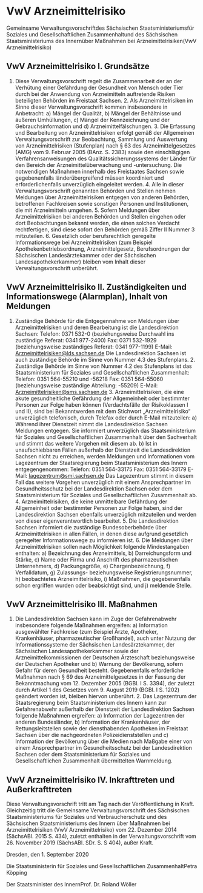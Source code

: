 # VwV Arzneimittelrisiko

Gemeinsame Verwaltungsvorschriftdes Sächsischen Staatsministeriumsfür Soziales und Gesellschaftlichen Zusammenhaltund des Sächsischen Staatsministeriums des Innernüber Maßnahmen bei Arzneimittelrisiken(VwV Arzneimittelrisiko)

## VwV Arzneimittelrisiko I. Grundsätze

1. Diese Verwaltungsvorschrift regelt die Zusammenarbeit der an der Verhütung einer Gefährdung der Gesundheit von Mensch oder Tier durch bei der Anwendung von Arzneimitteln auftretende Risiken beteiligten Behörden im Freistaat Sachsen. 2. Als Arzneimittelrisiken im Sinne dieser Verwaltungsvorschrift kommen insbesondere in Anbetracht: a) Mängel der Qualität, b) Mängel der Behältnisse und äußeren Umhüllungen, c) Mängel der Kennzeichnung und der Gebrauchsinformation und d) Arzneimittelfälschungen. 3. Die Erfassung und Bearbeitung von Arzneimittelrisiken erfolgt gemäß der Allgemeinen Verwaltungsvorschrift zur Beobachtung, Sammlung und Auswertung von Arzneimittelrisiken (Stufenplan) nach § 63 des Arzneimittelgesetzes (AMG) vom 9. Februar 2005 (BAnz. S. 2383) sowie den einschlägigen Verfahrensanweisungen des Qualitätssicherungssystems der Länder für den Bereich der Arzneimittelüberwachung und -untersuchung. Die notwendigen Maßnahmen innerhalb des Freistaates Sachsen sowie gegebenenfalls länderübergreifend müssen koordiniert und erforderlichenfalls unverzüglich eingeleitet werden. 4. Alle in dieser Verwaltungsvorschrift genannten Behörden und Stellen nehmen Meldungen über Arzneimittelrisiken entgegen von anderen Behörden, betroffenen Fachkreisen sowie sonstigen Personen und Institutionen, die mit Arzneimitteln umgehen. 5. Sofern Meldungen über Arzneimittelrisiken bei anderen Behörden und Stellen eingehen oder dort Beobachtungen bekannt werden, die einen solchen Verdacht rechtfertigen, sind diese sofort den Behörden gemäß Ziffer II Nummer 3 mitzuteilen. 6. Gesetzlich oder berufsrechtlich geregelte Informationswege bei Arzneimittelrisiken (zum Beispiel Apothekenbetriebsordnung, Arzneimittelgesetz, Berufsordnungen der Sächsischen Landesärztekammer oder der Sächsischen Landesapothekerkammer) bleiben vom Inhalt dieser Verwaltungsvorschrift unberührt. 
## VwV Arzneimittelrisiko II. Zuständigkeiten und Informationswege (Alarmplan), Inhalt von Meldungen

1. Zuständige Behörde für die Entgegennahme von Meldungen über Arzneimittelrisiken und deren Bearbeitung ist die Landesdirektion Sachsen: Telefon: 0371 532-0 (beziehungsweise Durchwahl ins zuständige Referat: 0341 977-2400) Fax: 0371 532-1929 (beziehungsweise zuständiges Referat: 0341 977-1199) E-Mail: Arzneimittelrisiken@lds.sachsen.de Die Landesdirektion Sachsen ist auch zuständige Behörde im Sinne von Nummer 4.3 des Stufenplans. 2. Zuständige Behörde im Sinne von Nummer 4.2 des Stufenplans ist das Staatsministerium für Soziales und Gesellschaftlichen Zusammenhalt: Telefon: 0351 564-55210 und -56218 Fax: 0351 564-55060 (beziehungsweise zuständige Abteilung: -55209) E-Mail: Arzneimittelrisiken@sms.sachsen.de 3. Arzneimittelrisiken, die eine akute gesundheitliche Gefährdung der Allgemeinheit oder bestimmter Personen zur Folge haben können (Verdachtsfälle der Risikoklassen I und II), sind bei Bekanntwerden mit dem Stichwort „Arzneimittelrisiko“ unverzüglich telefonisch, durch Telefax oder durch E-Mail mitzuteilen: a) Während ihrer Dienstzeit nimmt die Landesdirektion Sachsen Meldungen entgegen. Sie informiert unverzüglich das Staatsministerium für Soziales und Gesellschaftlichen Zusammenhalt über den Sachverhalt und stimmt das weitere Vorgehen mit diesem ab. b) Ist in unaufschiebbaren Fällen außerhalb der Dienstzeit die Landesdirektion Sachsen nicht zu erreichen, werden Meldungen und Informationen vom Lagezentrum der Staatsregierung beim Staatsministerium des Innern entgegengenommen:  Telefon: 0351 564-33175  Fax: 0351 564-33179  E-Mail: lagezentrum@smi.sachsen.de  Das Lagezentrum stimmt in diesem Fall das weitere Vorgehen unverzüglich mit einem Ansprechpartner im Gesundheitsschutz bei der Landesdirektion Sachsen oder dem Staatsministerium für Soziales und Gesellschaftlichen Zusammenhalt ab. 4. Arzneimittelrisiken, die keine unmittelbare Gefährdung der Allgemeinheit oder bestimmter Personen zur Folge haben, sind der Landesdirektion Sachsen ebenfalls unverzüglich mitzuteilen und werden von dieser eigenverantwortlich bearbeitet. 5. Die Landesdirektion Sachsen informiert die zuständige Bundesoberbehörde über Arzneimittelrisiken in allen Fällen, in denen diese aufgrund gesetzlich geregelter Informationswege zu informieren ist. 6. Die Meldungen über Arzneimittelrisiken sollen nach Möglichkeit folgende Mindestangaben enthalten: a) Bezeichnung des Arzneimittels, b) Darreichungsform und Stärke, c) Name oder Firma und Anschrift des pharmazeutischen Unternehmers, d) Packungsgröße, e) Chargenbezeichnung, f) Verfalldatum, g) Zulassungs- beziehungsweise Registrierungsnummer, h) beobachtetes Arzneimittelrisiko, i) Maßnahmen, die gegebenenfalls schon ergriffen wurden oder beabsichtigt sind, und j) meldende Stelle. 
## VwV Arzneimittelrisiko III. Maßnahmen

1. Die Landesdirektion Sachsen kann im Zuge der Gefahrenabwehr insbesondere folgende Maßnahmen ergreifen: a) Information ausgewählter Fachkreise (zum Beispiel Ärzte, Apotheker, Krankenhäuser, pharmazeutischer Großhandel), auch unter Nutzung der Informationssysteme der Sächsischen Landesärztekammer, der Sächsischen Landesapothekerkammer sowie der Arzneimittelkommissionen der Deutschen Ärzteschaft beziehungsweise der Deutschen Apotheker und b) Warnung der Bevölkerung, sofern Gefahr für deren Gesundheit besteht. Gegebenenfalls erforderliche Maßnahmen nach § 69 des Arzneimittelgesetzes in der Fassung der Bekanntmachung vom 12. Dezember 2005 (BGBl. I S. 3394), der zuletzt durch Artikel 1 des Gesetzes vom 9. August 2019 (BGBl. I S. 1202) geändert worden ist, bleiben hiervon unberührt. 2. Das Lagezentrum der Staatsregierung beim Staatsministerium des Innern kann zur Gefahrenabwehr außerhalb der Dienstzeit der Landesdirektion Sachsen folgende Maßnahmen ergreifen: a) Information der Lagezentren der anderen Bundesländer, b) Information der Krankenhäuser, der Rettungsleitstellen sowie der diensthabenden Apotheken im Freistaat Sachsen über die nachgeordneten Polizeidienststellen und c) Information der Bevölkerung über die Medien nach Maßgabe einer von einem Ansprechpartner im Gesundheitsschutz bei der Landesdirektion Sachsen oder dem Staatsministerium für Soziales und Gesellschaftlichen Zusammenhalt übermittelten Warnmeldung. 
## VwV Arzneimittelrisiko IV. Inkrafttreten und Außerkrafttreten

Diese Verwaltungsvorschrift tritt am Tag nach der Veröffentlichung in Kraft. Gleichzeitig tritt die Gemeinsame Verwaltungsvorschrift des Sächsischen Staatsministeriums für Soziales und Verbraucherschutz und des Sächsischen Staatsministeriums des Innern über Maßnahmen bei Arzneimittelrisiken (VwV Arzneimittelrisiko) vom 22. Dezember 2014 (SächsABl. 2015 S. 434), zuletzt enthalten in der Verwaltungsvorschrift vom 26. November 2019 (SächsABl. SDr. S. S 404), außer Kraft.

Dresden, den 1. September 2020

Die Staatsministerin für Soziales und Gesellschaftlichen ZusammenhaltPetra Köpping

Der Staatsminister des InnernProf. Dr. Roland Wöller

